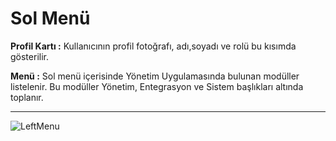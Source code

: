# Sol Menü

**Profil Kartı :** Kullanıcının profil fotoğrafı, adı,soyadı ve rolü bu kısımda gösterilir.

**Menü :** Sol menü içerisinde Yönetim Uygulamasında bulunan modüller listelenir. Bu modüller Yönetim, Entegrasyon ve Sistem başlıkları altında toplanır.

---

![LeftMenu](/docs.toltekcampus.com/media/layout/leftmenu.png)